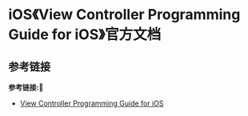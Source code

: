 # iOS《View Controller Programming Guide for iOS》官方文档

> 

## 参考链接
**参考链接:🔗**
+ [View Controller Programming Guide for iOS](https://developer.apple.com/library/archive/featuredarticles/ViewControllerPGforiPhoneOS/index.html#//apple_ref/doc/uid/TP40007457-CH2-SW1)
